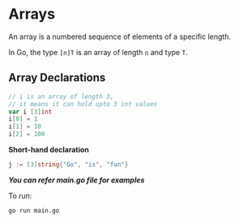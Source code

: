 # Arrays

An array is a numbered sequence of elements of a specific length.

In Go, the type `[n]T` is an array of length `n` and type `T`.

## Array Declarations 

```go
// i is an array of length 3, 
// it means it can hold upto 3 int values
var i [3]int
i[0] = 1
i[1] = 10
i[2] = 100
```

**Short-hand declaration**
```go
j := [3]string{"Go", "is", "fun"}
```

***You can refer main.go file for examples***

To run:
```
go run main.go
```